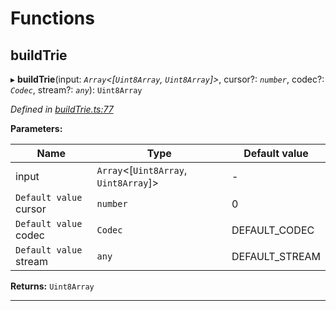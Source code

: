 

# Functions

<a id="buildtrie"></a>

##  buildTrie

▸ **buildTrie**(input: *`Array`<[`Uint8Array`, `Uint8Array`]>*, cursor?: *`number`*, codec?: *`Codec`*, stream?: *`any`*): `Uint8Array`

*Defined in [buildTrie.ts:77](https://github.com/polkadot-js/common/blob/ccc1529/packages/trie-hash/src/buildTrie.ts#L77)*

**Parameters:**

| Name | Type | Default value |
| ------ | ------ | ------ |
| input | `Array`<[`Uint8Array`, `Uint8Array`]> | - |
| `Default value` cursor | `number` | 0 |
| `Default value` codec | `Codec` |  DEFAULT_CODEC |
| `Default value` stream | `any` |  DEFAULT_STREAM |

**Returns:** `Uint8Array`

___

